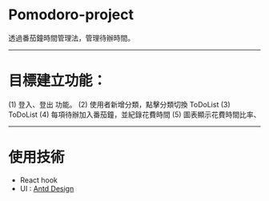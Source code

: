 # Pomodoro-project
透過番茄鐘時間管理法，管理待辦時間。

---

# 目標建立功能：
(1) 登入、登出 功能。
(2) 使用者新增分類，點擊分類切換 ToDoList
(3) ToDoList 
(4) 每項待辦加入番茄鐘，並紀錄花費時間
(5) 圖表顯示花費時間比率、

---
# 使用技術
- React hook
- UI : [Antd Design](https://ant.design/)
